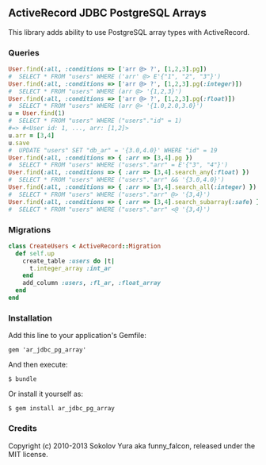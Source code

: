 ## ActiveRecord JDBC PostgreSQL Arrays

This library adds ability to use PostgreSQL array types with ActiveRecord.

### Queries

```ruby
User.find(:all, :conditions => ['arr @> ?', [1,2,3].pg])
#  SELECT * FROM "users" WHERE ('arr' @> E'{"1", "2", "3"}')
User.find(:all, :conditions => ['arr @> ?', [1,2,3].pg(:integer)])
#  SELECT * FROM "users" WHERE (arr @> '{1,2,3}')
User.find(:all, :conditions => ['arr @> ?', [1,2,3].pg(:float)])
#  SELECT * FROM "users" WHERE (arr @> '{1.0,2.0,3.0}')
u = User.find(1)
#  SELECT * FROM "users" WHERE ("users"."id" = 1)
#=> #<User id: 1, ..., arr: [1,2]>
u.arr = [3,4]
u.save
#  UPDATE "users" SET "db_ar" = '{3.0,4.0}' WHERE "id" = 19
User.find(:all, :conditions => { :arr => [3,4].pg })
#  SELECT * FROM "users" WHERE ("users"."arr" = E'{"3", "4"}')
User.find(:all, :conditions => { :arr => [3,4].search_any(:float) })
#  SELECT * FROM "users" WHERE ("users"."arr" && '{3.0,4.0}')
User.find(:all, :conditions => { :arr => [3,4].search_all(:integer) })
#  SELECT * FROM "users" WHERE ("users"."arr" @> '{3,4}')
User.find(:all, :conditions => { :arr => [3,4].search_subarray(:safe) })
#  SELECT * FROM "users" WHERE ("users"."arr" <@ '{3,4}')
```

### Migrations

```ruby
class CreateUsers < ActiveRecord::Migration
  def self.up
    create_table :users do |t|
      t.integer_array :int_ar
    end
    add_column :users, :fl_ar, :float_array
  end
end
```

### Installation

Add this line to your application's Gemfile:

    gem 'ar_jdbc_pg_array'

And then execute:

    $ bundle

Or install it yourself as:

    $ gem install ar_jdbc_pg_array

### Credits

Copyright (c) 2010-2013 Sokolov Yura aka funny_falcon, released under the MIT license.
